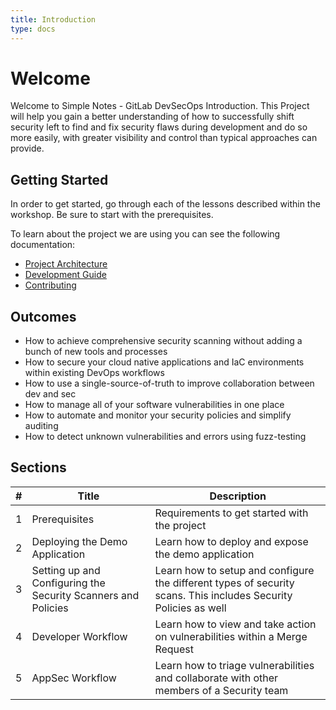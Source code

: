 ```yaml
---
title: Introduction
type: docs
---
```


# Welcome

Welcome to Simple Notes - GitLab DevSecOps Introduction. This Project
will help you gain a better understanding of how to successfully
shift security left to find and fix security flaws during development
and do so more easily, with greater visibility and control than
typical approaches can provide.

## Getting Started

In order to get started, go through each of the lessons described within the workshop. Be sure to start with the prerequisites.

To learn about the project we are using you can see the following documentation:

- [Project Architecture](./documentation/architecture/)
- [Development Guide](./documentation/development_guide/)
- [Contributing](./documentation/contributing/)

## Outcomes

- How to achieve comprehensive security scanning without adding a bunch of new tools and processes
- How to secure your cloud native applications and IaC environments within existing DevOps workflows
- How to use a single-source-of-truth to improve collaboration between dev and sec
- How to manage all of your software vulnerabilities in one place
- How to automate and monitor your security policies and simplify auditing
- How to detect unknown vulnerabilities and errors using fuzz-testing

## Sections

| # |     Title     |                Description                   |
| - |---------------|----------------------------------------------|
| 1 | Prerequisites | Requirements to get started with the project |
| 2 | Deploying the Demo Application | Learn how to deploy and expose the demo application |
| 3 | Setting up and Configuring the Security Scanners and Policies | Learn how to setup and configure the different types of security scans. This includes Security Policies as well |
| 4 | Developer Workflow | Learn how to view and take action on vulnerabilities within a Merge Request |
| 5 | AppSec Workflow | Learn how to triage vulnerabilities and collaborate with other members of a Security team |